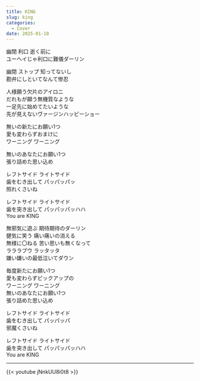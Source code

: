 ```yaml
---
title: KING
slug: king
categories:
  - Cover
date: 2025-01-10
---
```


幽閉 利口 逝く前に  
ユーヘイじゃ利口に難儀ダーリン  

幽閉 ストップ 知ってないし  
勘弁にしといてなんて惨忍  

人様願う欠片のアイロニ  
だれもが願う無機質なような  
一足先に始めてたいような  
先が見えないヴァージンハッピーショー  

無いの新たにお願い1つ  
愛も変わらずおまけに  
ワーニング ワーニング  

無いのあなたにお願い1つ  
張り詰めた思い込め  

レフトサイド ライトサイド  
歯をむき出して パッパッパッ  
照れくさいね  

レフトサイド ライトサイド  
歯を突き出して パッパッパッハハ  
You are KING  

無邪気に遊ぶ 期待期待のダーリン  
健気に笑う 痛い痛いの消える  
無様に〇ねる 苦い思いも無くなって  
ラララブウ ラッタッタ  
嫌い嫌いの最低泣いてダウン  

毎度新たにお願い1つ  
愛も変わらずピックアップの  
ワーニング ワーニング  
無いのあなたにお願い1つ  
張り詰めた思い込め  

レフトサイド ライトサイド  
歯をむき出して パッパッパ  
邪魔くさいね  

レフトサイド ライトサイド  
歯を突き出して パッパッパッハハ  
You are KING  

---

{{< youtube jNnkUU8i0t8 >}}